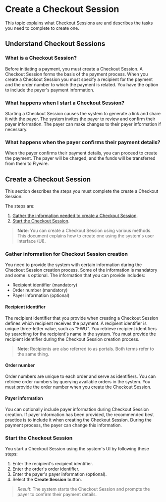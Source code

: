 # Create a Checkout Session

This topic explains what Checkout Sessions are and describes the tasks you need to complete to create one.

## Understand Checkout Sessions

### What is a Checkout Session?
Before initiating a payment, you must create a Checkout Session. A Checkout Session forms the basis of the payment process. When you create a Checkout Session you must specify a recipient for the payment and the order number to which the payment is related. You have the option to include the payer's payment information.

### What happens when I start a Checkout Session?

Starting a Checkout Session causes the system to generate a link and share it with the payer. The system invites the payer to review and confirm their payer information. The payer can make changes to their payer information if necessary.

### What happens when the payer confirms their payment details?

When the payer confirms their payment details, you can proceed to create the payment. The payer will be charged, and the funds will be transferred from them to Flywire.

## Create a Checkout Session

This section describes the steps you must complete the create a Checkout Session.

The steps are:

1. [Gather the information needed to create a Checkout Session](#gather-information-for-payment-creation).
1. [Start the Checkout Session](#start-the-checkout-session). 

> **Note**: You can create a Checkout Session using various methods. This document explains how to create one using the system's user interface (UI). 

### Gather information for Checkout Session creation

You need to provide the system with certain information during the Checkout Session creation process. Some of the information is mandatory and some is optional. The information that you can provide includes:

- Recipient identifier (mandatory)
- Order number (mandatory)
- Payer information (optional)

#### Recipient identifier

The recipient identifier that you provide when creating a Checkout Session defines which  recipient receives the payment. A recipient identifier is unique three-letter value, such as "FWU". You retrieve recipient identifiers by searching for the recipient's name in the system. You must provide the recipient identifier during the Checkout Session creation process.

> **Note**: Recipients are also referred to as portals. Both terms refer to the same thing.

#### Order number

Order numbers are unique to each order and serve as identifiers. You can retrieve order numbers by querying available orders in the system. You must provide the order number when you create the Checkout Session.

#### Payer information

You can optionally include payer information during Checkout Session creation. If payer information has been provided, the recommended best practice is to include it when creating the Checkout Session. During the payment process, the payer can change this information.

### Start the Checkout Session

You start a Checkout Session using the system's UI by following these steps:

1. Enter the recipient's recipient identifier.
1. Enter the order's order identifier.
1. Enter the payer's payer information (optional).
1. Select the **Create Session** button.

> *Result*: The system starts the Checkout Session and prompts the payer to confirm their payment details.